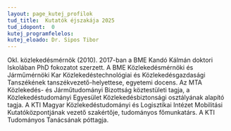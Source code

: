 ```yaml
---
layout: page_kutej_profilok
tud_title:  Kutatók éjszakája 2025
tud_idopont:  0
kutej_programfelelos: 
kutej_eloado: Dr. Sipos Tibor
---
```


Okl. közlekedésmérnök (2010). 2017-ban a BME Kandó Kálmán doktori Iskolában PhD fokozatot szerzett. A BME Közlekedésmérnöki és Járműmérnöki Kar Közlekedéstechnológiai és Közlekedésgazdasági Tanszékének tanszékvezető-helyettese, egyetemi docens. 
Az MTA Közlekedés- és Járműtudományi Bizottság köztestületi tagja, a Közlekedéstudományi Egyesület Közlekedésbiztonsági osztályának alapító tagja. 
A KTI Magyar Közlekedéstudományi és Logisztikai Intézet Mobilitási Kutatóközpontjának vezető szakértője, tudományos főmunkatárs. 
A KTI Tudományos Tanácsának póttagja.
